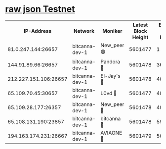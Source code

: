 [raw json Testnet](https://rpc-check.bcat.stavr.tech/bcat/rpc-bcat-result.json)
=


<table><tr><th>IP-Address</th><th>Network</th><th>Moniker</th><th>Latest Block Height</th><th>Earliest Block Height</th><th>Catching Up</th><th>Tx Index</th><th>Voting Power</th><th>Scan Time</th></tr><tr><td>81.0.247.144:26657</td><td>bitcanna-dev-1</td><td>New_peer 🟢</td><td>5601477</td><td>1</td><td>False</td><td>on</td><td>0</td><td>2023-12-20T23:57:15.960865615UTC</td></tr><tr><td>144.91.89.66:26657</td><td>bitcanna-dev-1</td><td>Pandora 🔴</td><td>5601478</td><td>3675711</td><td>False</td><td>on</td><td>2096387</td><td>2023-12-20T23:57:25.883988189UTC</td></tr><tr><td>212.227.151.106:26657</td><td>bitcanna-dev-1</td><td>El-Jay's 🔴</td><td>5601478</td><td>4670391</td><td>False</td><td>on</td><td>2218164</td><td>2023-12-20T23:57:22.741009705UTC</td></tr><tr><td>65.109.70.45:30657</td><td>bitcanna-dev-1</td><td>L0vd 🔴</td><td>5601477</td><td>4828155</td><td>False</td><td>on</td><td>7920</td><td>2023-12-20T23:57:16.353664249UTC</td></tr><tr><td>65.109.28.177:26357</td><td>bitcanna-dev-1</td><td>New_peer 🔴</td><td>5601478</td><td>4952911</td><td>False</td><td>on</td><td>2237067</td><td>2023-12-20T23:57:23.138867022UTC</td></tr><tr><td>65.108.131.190:23857</td><td>bitcanna-dev-1</td><td>bitcanna 🔴</td><td>5601478</td><td>5501478</td><td>False</td><td>off</td><td>82368</td><td>2023-12-20T23:57:23.558551403UTC</td></tr><tr><td>194.163.174.231:26667</td><td>bitcanna-dev-1</td><td>AVIAONE 🔴</td><td>5601479</td><td>5600891</td><td>False</td><td>on</td><td>1949865</td><td>2023-12-20T23:57:28.324932220UTC</td></tr></table>